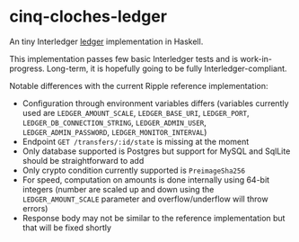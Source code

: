 cinq-cloches-ledger
===================

An tiny Interledger [ledger](https://github.com/interledger/five-bells-ledger) implementation in Haskell.

This implementation passes few basic Interledger tests and is work-in-progress. Long-term, it is hopefully going to be fully Interledger-compliant.

Notable differences with the current Ripple reference implementation:
* Configuration through environment variables differs (variables currently used are `LEDGER_AMOUNT_SCALE`, `LEDGER_BASE_URI`, `LEDGER_PORT`, `LEDGER_DB_CONNECTION_STRING`, `LEDGER_ADMIN_USER`, `LEDGER_ADMIN_PASSWORD`, `LEDGER_MONITOR_INTERVAL`)
* Endpoint `GET /transfers/:id/state` is missing at the moment
* Only database supported is Postgres but support for MySQL and SqlLite should be straightforward to add
* Only crypto condition currently supported is `PreimageSha256`
* For speed, computation on amounts is done internally using 64-bit integers (number are scaled up and down using the `LEDGER_AMOUNT_SCALE` parameter and overflow/underflow will throw errors)
* Response body may not be similar to the reference implementation but that will be fixed shortly
